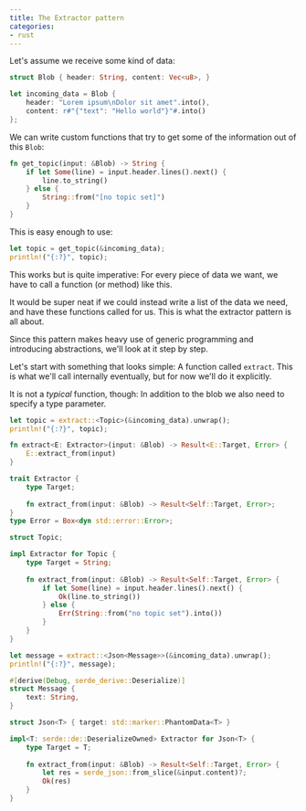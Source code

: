 ```yaml
---
title: The Extractor pattern
categories:
- rust
---
```

Let's assume we receive some kind of data:

```rust
struct Blob { header: String, content: Vec<u8>, }

let incoming_data = Blob {
    header: "Lorem ipsum\nDolor sit amet".into(),
    content: r#"{"text": "Hello world"}"#.into()
};
```

We can write custom functions
that try to get some of the information
out of this `Blob`:

```rust
fn get_topic(input: &Blob) -> String {
    if let Some(line) = input.header.lines().next() {
        line.to_string()
    } else {
        String::from("[no topic set]")
    }
}
```

This is easy enough to use:

```rust
let topic = get_topic(&incoming_data);
println!("{:?}", topic);
```

This works but is quite imperative:
For every piece of data we want,
we have to call a function (or method) like this.

It would be super neat if we could instead write a list of the data we need,
and have these functions called for us.
This is what the extractor pattern is all about.

Since this pattern makes heavy use of generic programming
and introducing abstractions,
we'll look at it step by step.

Let's start with something that looks simple:
A function called `extract`.
This is what we'll call internally eventually,
but for now we'll do it explicitly.

It is not a _typical_ function, though:
In addition to the blob we also need to specify a type parameter.

```rust
let topic = extract::<Topic>(&incoming_data).unwrap();
println!("{:?}", topic);

fn extract<E: Extractor>(input: &Blob) -> Result<E::Target, Error> {
    E::extract_from(input)
}
```

```rust
trait Extractor {
    type Target;
    
    fn extract_from(input: &Blob) -> Result<Self::Target, Error>;
}
type Error = Box<dyn std::error::Error>;
```

```rust
struct Topic;

impl Extractor for Topic {
    type Target = String;
    
    fn extract_from(input: &Blob) -> Result<Self::Target, Error> {
        if let Some(line) = input.header.lines().next() {
            Ok(line.to_string())
        } else {
            Err(String::from("no topic set").into())
        }
    }
}
```

```rust
let message = extract::<Json<Message>>(&incoming_data).unwrap();
println!("{:?}", message);

#[derive(Debug, serde_derive::Deserialize)]
struct Message {
    text: String,
}

struct Json<T> { target: std::marker::PhantomData<T> }

impl<T: serde::de::DeserializeOwned> Extractor for Json<T> {
    type Target = T;
    
    fn extract_from(input: &Blob) -> Result<Self::Target, Error> {
        let res = serde_json::from_slice(&input.content)?;
        Ok(res)
    }
}
```

<!--

Goal: `fn foo(topic: Topic, message: Json<Message>) {}`

Issues:
- Type to impl extract on is type of parameter
- Generic impls for function only with macros

-->
